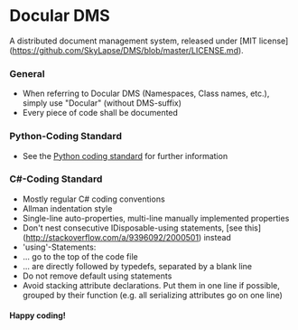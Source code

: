 Docular DMS
===

A distributed document management system, released under [MIT license] (https://github.com/SkyLapse/DMS/blob/master/LICENSE.md).

### General
- When referring to Docular DMS (Namespaces, Class names, etc.), simply use "Docular" (without DMS-suffix)
- Every piece of code shall be documented

### Python-Coding Standard
- See the [Python coding standard](http://legacy.python.org/dev/peps/pep-0008/#a-foolish-consistency-is-the-hobgoblin-of-little-minds) for further information

### C#-Coding Standard
- Mostly regular C# coding conventions
- Allman indentation style
 - Single-line auto-properties, multi-line manually implemented properties
 - Don't nest consecutive IDisposable-using statements, [see this] (http://stackoverflow.com/a/9396092/2000501) instead
- 'using'-Statements:
 - ... go to the top of the code file
 - ... are directly followed by typedefs, separated by a blank line
 - Do not remove default using statements
- Avoid stacking attribute declarations. Put them in one line if possible, grouped by their function (e.g. all serializing attributes go on one line)

#### Happy coding!
